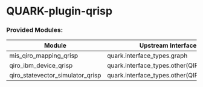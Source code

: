 # QUARK-plugin-qrisp

### Provided Modules:

| Module                           | Upstream Interface                        | Downstream Interface                     |
|----------------------------------|-------------------------------------------|------------------------------------------|
| mis_qiro_mapping_qrisp           | quark.interface_types.graph               | quark.interface_types.other(QIROProblem) |
| qiro_ibm_device_qrisp            | quark.interface_types.other(QIROProblem)  | None                                     |
| qiro_statevector_simulator_qrisp | quark.interface_types.other(QIROProblem)  | None                                     |